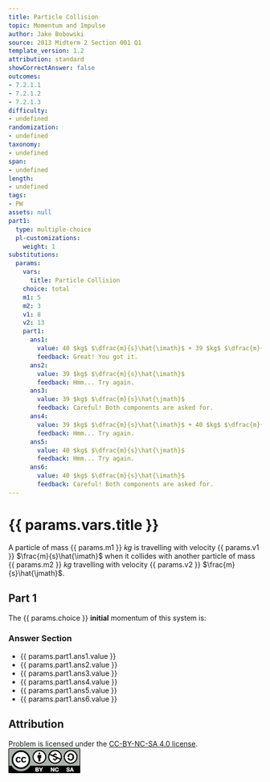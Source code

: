 ```yaml
---
title: Particle Collision
topic: Momentum and Impulse
author: Jake Bobowski
source: 2013 Midterm 2 Section 001 Q1
template_version: 1.2
attribution: standard
showCorrectAnswer: false
outcomes:
- 7.2.1.1
- 7.2.1.2
- 7.2.1.3
difficulty:
- undefined
randomization:
- undefined
taxonomy:
- undefined
span:
- undefined
length:
- undefined
tags:
- PW
assets: null
part1:
  type: multiple-choice
  pl-customizations:
    weight: 1
substitutions:
  params:
    vars:
      title: Particle Collision
    choice: total
    m1: 5
    m2: 3
    v1: 8
    v2: 13
    part1:
      ans1:
        value: 40 $kg$ $\dfrac{m}{s}\hat{\imath}$ + 39 $kg$ $\dfrac{m}{s}\hat{\jmath}$
        feedback: Great! You got it.
      ans2:
        value: 39 $kg$ $\dfrac{m}{s}\hat{\imath}$
        feedback: Hmm... Try again.
      ans3:
        value: 39 $kg$ $\dfrac{m}{s}\hat{\jmath}$
        feedback: Careful! Both components are asked for.
      ans4:
        value: 39 $kg$ $\dfrac{m}{s}\hat{\imath}$ + 40 $kg$ $\dfrac{m}{s}\hat{\jmath}$
        feedback: Hmm... Try again.
      ans5:
        value: 40 $kg$ $\dfrac{m}{s}\hat{\jmath}$
        feedback: Hmm... Try again.
      ans6:
        value: 40 $kg$ $\dfrac{m}{s}\hat{\imath}$
        feedback: Careful! Both components are asked for.
---
```

# {{ params.vars.title }}
A particle of mass {{ params.m1 }} $kg$ is travelling with velocity {{ params.v1 }} $\frac{m}{s}\hat{\imath}$ when it collides with another particle of mass {{ params.m2 }} $kg$ travelling with velocity {{ params.v2 }} $\frac{m}{s}\hat{\jmath}$.

## Part 1

The {{ params.choice }} **initial** momentum of this system is:

### Answer Section

- {{ params.part1.ans1.value }}
- {{ params.part1.ans2.value }}
- {{ params.part1.ans3.value }}
- {{ params.part1.ans4.value }}
- {{ params.part1.ans5.value }}
- {{ params.part1.ans6.value }}

## Attribution

Problem is licensed under the [CC-BY-NC-SA 4.0 license](https://creativecommons.org/licenses/by-nc-sa/4.0/).<br> ![The Creative Commons 4.0 license requiring attribution-BY, non-commercial-NC, and share-alike-SA license.](https://raw.githubusercontent.com/firasm/bits/master/by-nc-sa.png)